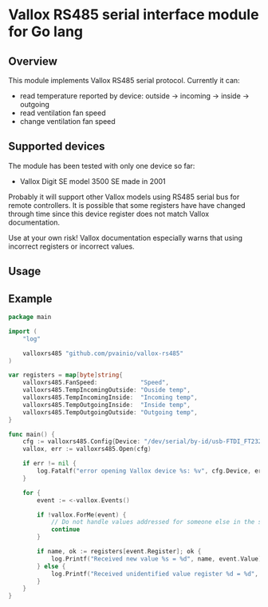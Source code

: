 # Vallox RS485 serial interface module for Go lang

## Overview

This module implements Vallox RS485 serial protocol.  Currently it can:
- read temperature reported by device: outside -> incoming -> inside -> outgoing
- read ventilation fan speed
- change ventilation fan speed

## Supported devices

The module has been tested with only one device so far:
- Vallox Digit SE model 3500 SE made in 2001

Probably it will support other Vallox models using RS485 serial bus for remote controllers.  It is possible that some registers have have changed through time since this device register does not match Vallox documentation.

Use at your own risk!  Vallox documentation especially warns that using incorrect registers or incorrect values.

## Usage 

## Example

```go
package main

import (
	"log"

	valloxrs485 "github.com/pvainio/vallox-rs485"
)

var registers = map[byte]string{
	valloxrs485.FanSpeed:            "Speed",
	valloxrs485.TempIncomingOutside: "Ouside temp",
	valloxrs485.TempIncomingInside:  "Incoming temp",
	valloxrs485.TempOutgoingInside:  "Inside temp",
	valloxrs485.TempOutgoingOutside: "Outgoing temp",
}

func main() {
	cfg := valloxrs485.Config{Device: "/dev/serial/by-id/usb-FTDI_FT232R_USB_UART_A901IPIR-if00-port0"}
	vallox, err := valloxrs485.Open(cfg)

	if err != nil {
		log.Fatalf("error opening Vallox device %s: %v", cfg.Device, err)
	}

	for {
		event := <-vallox.Events()

		if !vallox.ForMe(event) {
			// Do not handle values addressed for someone else in the same bus
			continue
		}

		if name, ok := registers[event.Register]; ok {
			log.Printf("Received new value %s = %d", name, event.Value)
		} else {
			log.Printf("Received unidentified value register %d = %d", event.Register, event.Value)
		}
	}
}
```
